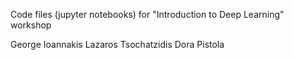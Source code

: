 Code files (jupyter notebooks) for "Introduction to Deep Learning" workshop

George Ioannakis
Lazaros Tsochatzidis
Dora Pistola

